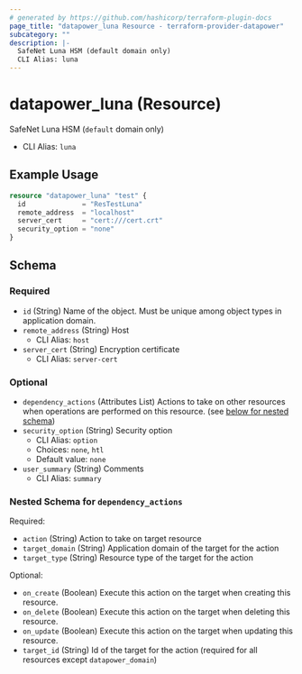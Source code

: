 ```yaml
---
# generated by https://github.com/hashicorp/terraform-plugin-docs
page_title: "datapower_luna Resource - terraform-provider-datapower"
subcategory: ""
description: |-
  SafeNet Luna HSM (default domain only)
  CLI Alias: luna
---
```


# datapower_luna (Resource)

SafeNet Luna HSM (`default` domain only)
  - CLI Alias: `luna`

## Example Usage

```terraform
resource "datapower_luna" "test" {
  id              = "ResTestLuna"
  remote_address  = "localhost"
  server_cert     = "cert:///cert.crt"
  security_option = "none"
}
```

<!-- schema generated by tfplugindocs -->
## Schema

### Required

- `id` (String) Name of the object. Must be unique among object types in application domain.
- `remote_address` (String) Host
  - CLI Alias: `host`
- `server_cert` (String) Encryption certificate
  - CLI Alias: `server-cert`

### Optional

- `dependency_actions` (Attributes List) Actions to take on other resources when operations are performed on this resource. (see [below for nested schema](#nestedatt--dependency_actions))
- `security_option` (String) Security option
  - CLI Alias: `option`
  - Choices: `none`, `htl`
  - Default value: `none`
- `user_summary` (String) Comments
  - CLI Alias: `summary`

<a id="nestedatt--dependency_actions"></a>
### Nested Schema for `dependency_actions`

Required:

- `action` (String) Action to take on target resource
- `target_domain` (String) Application domain of the target for the action
- `target_type` (String) Resource type of the target for the action

Optional:

- `on_create` (Boolean) Execute this action on the target when creating this resource.
- `on_delete` (Boolean) Execute this action on the target when deleting this resource.
- `on_update` (Boolean) Execute this action on the target when updating this resource.
- `target_id` (String) Id of the target for the action (required for all resources except `datapower_domain`)
